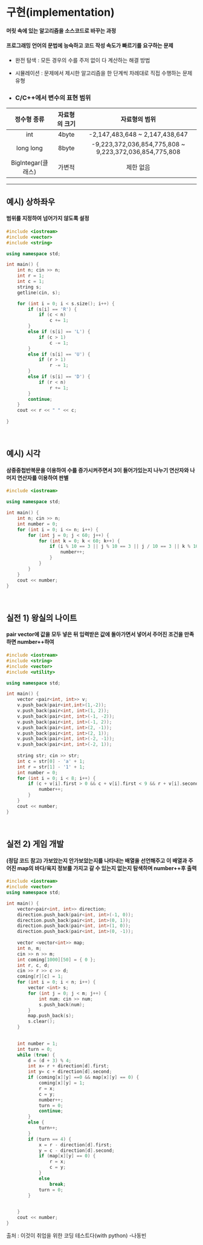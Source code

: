# 구현(implementation)

#### 머릿 속에 있는 알고리즘을 소스코드로 바꾸는 과정
#### 프로그래밍 언어의 문법에 능숙하고 코드 작성 속도가 빠르기를 요구하는 문제
- 완전 탐색 : 모든 경우의 수를 주저 없이 다 계산하는 해결 방법
- 시뮬레이션 : 문제에서 제시한 알고리즘을 한 단계씩 차례대로 직접 수행하는 문제 유형

- ### C/C++에서 변수의 표현 범위


|정수형 종류|자료형의 크기|자료형의 범위|
|:---:|:---:|:---:|
|int|4byte|-2,147,483,648 ~ 2,147,438,647|
|long long|8byte|-9,223,372,036,854,775,808 ~ 9,223,372,036,854,775,808|
|BigIntegar(클래스)|가변적|제한 없음|

<hr>

## 예시) 상하좌우
#### 범위를 지정하여 넘어가지 않도록 설정
```cpp
#include <iostream>
#include <vector>
#include <string>

using namespace std;

int main() {
	int n; cin >> n;
	int r = 1;
	int c = 1;
	string s;
	getline(cin, s);

	for (int i = 0; i < s.size(); i++) {
		if (s[i] == 'R') {
			if (c < n)
				c += 1;
		}
		else if (s[i] == 'L') {
			if (c > 1)
				c -= 1;
		}
		else if (s[i] == 'U') {
			if (r > 1)
				r -= 1;
		}
		else if (s[i] == 'D') {
			if (r < n)
				r += 1;
		}
		continue;
	}
	cout << r << " " << c;
	
}
```
<br>

## 예시) 시각
#### 삼중중첩반복문을 이용하여 수를 증가시켜주면서 3이 들어가있는지 나누기 연산자와 나머지 연산자를 이용하여 판별
```cpp
#include <iostream>

using namespace std;

int main() {
	int n; cin >> n;
	int number = 0;
	for (int i = 0; i <= n; i++) {
		for (int j = 0; j < 60; j++) {
			for (int k = 0; k < 60; k++) {
				if (i % 10 == 3 || j % 10 == 3 || j / 10 == 3 || k % 10 == 3 || k / 10 == 3) {
					number++;
				}
			}
		}
	}
	cout << number;
}
```
<br>

## 실전 1)  왕실의 나이트
#### pair vector에 값을 모두 넣은 뒤 입력받은 값에 돌아가면서 넣어서 주어진 조건을 만족하면 number++하여 
```cpp
#include <iostream>
#include <string>
#include <vector>
#include <utility>

using namespace std;

int main() {
	vector <pair<int, int>> v;
	v.push_back(pair<int,int>(1,-2));
	v.push_back(pair<int, int>(1, 2));
	v.push_back(pair<int, int>(-1, -2));
	v.push_back(pair<int, int>(-1, 2));
	v.push_back(pair<int, int>(2, -1));
	v.push_back(pair<int, int>(2, 1));
	v.push_back(pair<int, int>(-2, -1));
	v.push_back(pair<int, int>(-2, 1));
	
	string str; cin >> str;
	int c = str[0] - 'a' + 1;
	int r = str[1] - '1' + 1;
	int number = 0;
	for (int i = 0; i < 8; i++) {
		if (c + v[i].first > 0 && c + v[i].first < 9 && r + v[i].second>0 && r + v[i].second < 9) {
			number++;
		}
	}
	cout << number;
}
```
<br>

## 실전 2) 게임 개발
#### (정답 코드 참고) 가보았는지 안가보았는지를 나타내는 배열을 선언해주고 이 배열과 주어진 map의 바다/육지 정보를 가지고 갈 수 있는지 없는지 탐색하며 number++후 출력


```cpp
#include <iostream>
#include <vector>
using namespace std;

int main() {
	vector<pair<int, int>> direction;
	direction.push_back(pair<int, int>(-1, 0));
	direction.push_back(pair<int, int>(0, 1));
	direction.push_back(pair<int, int>(1, 0));
	direction.push_back(pair<int, int>(0, -1));
	
	vector <vector<int>> map;
	int n, m;
	cin >> n >> m;
	int coming[1000][50] = { 0 };
	int r, c, d;
	cin >> r >> c >> d;
	coming[r][c] = 1;
	for (int i = 0; i < n; i++) {
		vector <int> s;
		for (int j = 0; j < m; j++) {
			int num; cin >> num;
			s.push_back(num);
		}
		map.push_back(s);
		s.clear();
	}

	
	int number = 1;
	int turn = 0;
	while (true) {
		d = (d + 3) % 4;
		int x= r + direction[d].first;
		int y= c + direction[d].second;
		if (coming[x][y] ==0 && map[x][y] == 0) {
			coming[x][y] = 1;
			r = x;
			c = y;
			number++;
			turn = 0;
			continue;
		}
		else {
			turn++;
		}
		if (turn == 4) {
			x = r - direction[d].first;
			y = c - direction[d].second;
			if (map[x][y] == 0) {
				r = x;
				c = y;
			}
			else
				break;
			turn = 0;
		}
		

	}
	cout << number;
}
```
출처 : 이것이 취업을 위한 코딩 테스트다(with python) -나동빈
